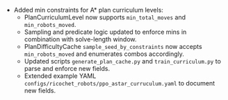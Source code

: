 - Added min constraints for A* plan curriculum levels:
  - PlanCurriculumLevel now supports `min_total_moves` and `min_robots_moved`.
  - Sampling and predicate logic updated to enforce mins in combination with solve-length window.
  - PlanDifficultyCache `sample_seed_by_constraints` now accepts `min_robots_moved` and enumerates combos accordingly.
  - Updated scripts `generate_plan_cache.py` and `train_curriculum.py` to parse and enforce new fields.
  - Extended example YAML `configs/ricochet_robots/ppo_astar_curruculum.yaml` to document new fields. 